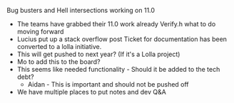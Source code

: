 Bug busters and Hell intersections working on 11.0
- The teams have grabbed their 11.0 work already
Verify.h what to do moving forward
- Lucius put up a stack overflow post
Ticket for documentation has been converted to a lolla initiative.
- This will get pushed to next year? (If it's a Lolla project)
- Mo to add this to the board?
- This seems like needed functionality - Should it be added to the tech debt?
	- Aidan - This is important and should not be pushed off
- We have multiple places to put notes and dev Q&A 


